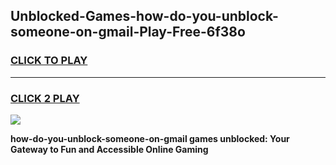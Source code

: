
## Unblocked-Games-how-do-you-unblock-someone-on-gmail-Play-Free-6f38o
<h3>
<a href="https://premium76.site?title=how-do-you-unblock-someone-on-gmail&ref=18A1">CLICK TO PLAY</a></h3>
<hr>

<h3>
<a href="https://premium76.site?title=how-do-you-unblock-someone-on-gmail&ref=18A1">CLICK 2 PLAY</a>
  
</h3>

<a href="https://premium76.site?title=how-do-you-unblock-someone-on-gmail&ref=18A1"><img src="https://clearcache.store/games.png"></a>


**how-do-you-unblock-someone-on-gmail games unblocked: Your Gateway to Fun and Accessible Online Gaming**
